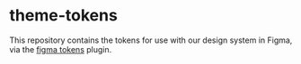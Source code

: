 # theme-tokens

This repository contains the tokens for use with our design system in Figma, via the [figma tokens](https://docs.tokens.studio/) plugin.
